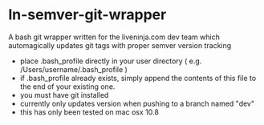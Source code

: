 ln-semver-git-wrapper
=====================

A bash git wrapper written for the liveninja.com dev team which automagically updates git tags with proper semver version tracking

- place .bash_profile directly in your user directory ( e.g. /Users/username/.bash_profile )
- if .bash_profile already exists, simply append the contents of this file to the end of your existing one.
- you must have git installed
- currently only updates version when pushing to a branch named "dev"
- this has only been tested on mac osx 10.8
